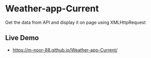 # Weather-app-Current
Get the data from API and display it on page using XMLHttpRequest
## Live Demo
- https://m-noor-88.github.io/Weather-app-Current/
